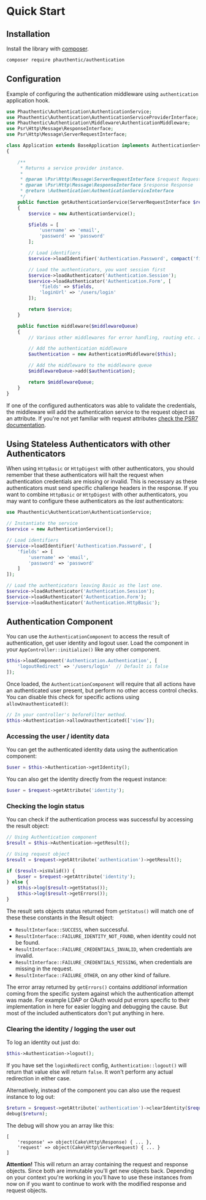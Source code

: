 # Quick Start

## Installation

Install the library with [composer](https://getcomposer.org/).

```sh
composer require phauthentic/authentication
```

## Configuration

Example of configuring the authentication middleware using `authentication` application hook.

```php
use Phauthentic\Authentication\AuthenticationService;
use Phauthentic\Authentication\AuthenticationServiceProviderInterface;
use Phauthentic\Authentication\Middleware\AuthenticationMiddleware;
use Psr\Http\Message\ResponseInterface;
use Psr\Http\Message\ServerRequestInterface;

class Application extends BaseApplication implements AuthenticationServiceProviderInterface
{

    /**
     * Returns a service provider instance.
     *
     * @param \Psr\Http\Message\ServerRequestInterface $request Request
     * @param \Psr\Http\Message\ResponseInterface $response Response
     * @return \Authentication\AuthenticationServiceInterface
     */
    public function getAuthenticationService(ServerRequestInterface $request, ResponseInterface $response)
    {
        $service = new AuthenticationService();

        $fields = [
            'username' => 'email',
            'password' => 'password'
        ];

        // Load identifiers
        $service->loadIdentifier('Authentication.Password', compact('fields'));

        // Load the authenticators, you want session first
        $service->loadAuthenticator('Authentication.Session');
        $service->loadAuthenticator('Authentication.Form', [
            'fields' => $fields,
            'loginUrl' => '/users/login'
        ]);

        return $service;
    }

    public function middleware($middlewareQueue)
    {
        // Various other middlewares for error handling, routing etc. added here.

        // Add the authentication middleware
        $authentication = new AuthenticationMiddleware($this);

        // Add the middleware to the middleware queue
        $middlewareQueue->add($authentication);

        return $middlewareQueue;
    }
}
```

If one of the configured authenticators was able to validate the credentials,
the middleware will add the authentication service to the request object as an
attribute. If you're not yet familiar with request attributes [check the PSR7
documentation](http://www.php-fig.org/psr/psr-7/).

## Using Stateless Authenticators with other Authenticators

When using `HttpBasic` or `HttpDigest` with other authenticators, you should
remember that these authenticators will halt the request when authentication
credentials are missing or invalid. This is necessary as these authenticators
must send specific challenge headers in the response. If you want to combine
`HttpBasic` or `HttpDigest` with other authenticators, you may want to configure
these authenticators as the *last* authenticators:

```php
use Phauthentic\Authentication\AuthenticationService;

// Instantiate the service
$service = new AuthenticationService();

// Load identifiers
$service->loadIdentifier('Authentication.Password', [
    'fields' => [
        'username' => 'email',
        'password' => 'password'
    ]
]);

// Load the authenticators leaving Basic as the last one.
$service->loadAuthenticator('Authentication.Session');
$service->loadAuthenticator('Authentication.Form');
$service->loadAuthenticator('Authentication.HttpBasic');
```

## Authentication Component

You can use the `AuthenticationComponent` to access the result of authentication,
get user identity and logout user. Load the component in your `AppController::initialize()`
like any other component.

```php
$this->loadComponent('Authentication.Authentication', [
    'logoutRedirect' => '/users/login'  // Default is false
]);
```

Once loaded, the `AuthenticationComponent` will require that all actions have an
authenticated user present, but perform no other access control checks. You can
disable this check for specific actions using `allowUnauthenticated()`:

```php
// In your controller's beforeFilter method.
$this->Authentication->allowUnauthenticated(['view']);
```

### Accessing the user / identity data

You can get the authenticated identity data using the authentication component:

```php
$user = $this->Authentication->getIdentity();
```

You can also get the identity directly from the request instance:

```php
$user = $request->getAttribute('identity');
```

### Checking the login status

You can check if the authentication process was successful by accessing the result
object:

```php
// Using Authentication component
$result = $this->Authentication->getResult();

// Using request object
$result = $request->getAttribute('authentication')->getResult();

if ($result->isValid()) {
    $user = $request->getAttribute('identity');
} else {
    $this->log($result->getStatus());
    $this->log($result->getErrors());
}
```

The result sets objects status returned from `getStatus()` will match one of these these constants in the Result object:

* `ResultInterface::SUCCESS`, when successful.
* `ResultInterface::FAILURE_IDENTITY_NOT_FOUND`, when identity could not be found.
* `ResultInterface::FAILURE_CREDENTIALS_INVALID`, when credentials are invalid.
* `ResultInterface::FAILURE_CREDENTIALS_MISSING`, when credentials are missing in the request.
* `ResultInterface::FAILURE_OTHER`, on any other kind of failure.

The error array returned by `getErrors()` contains *additional* information coming from the specific system against which the authentication attempt was made. For example LDAP or OAuth would put errors specific to their implementation in here for easier logging and debugging the cause. But most of the included authenticators don't put anything in here.

### Clearing the identity / logging the user out

To log an identity out just do:

```php
$this->Authentication->logout();
```

If you have set the `loginRedirect` config, `Authentication::logout()` will
return that value else will return `false`. It won't perform any actual redirection
in either case.

Alternatively, instead of the component you can also use the request instance to log out:

```php
$return = $request->getAttribute('authentication')->clearIdentity($request, $response);
debug($return);
```

The debug will show you an array like this:

```
[
    'response' => object(Cake\Http\Response) { ... },
    'request' => object(Cake\Http\ServerRequest) { ... }
]
```

**Attention!** This will return an array containing the request and response objects. Since both are immutable you'll get new objects back. Depending on your context you're working in you'll have to use these instances from now on if you want to continue to work with the modified response and request objects.
